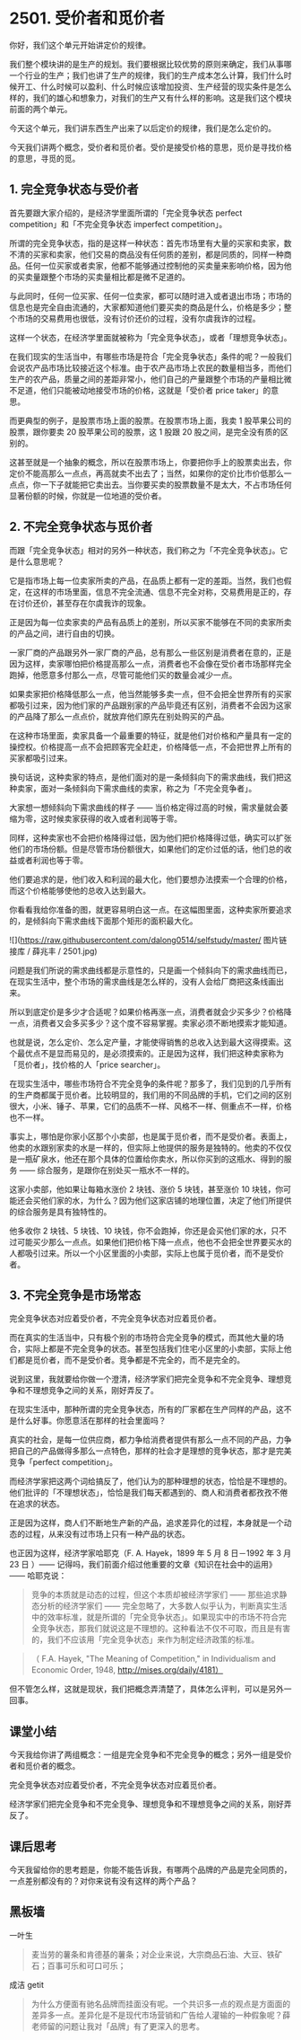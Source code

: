 # 2501. 受价者和觅价者

你好，我们这个单元开始讲定价的规律。

我们整个模块讲的是生产的规划。我们要根据比较优势的原则来确定，我们从事哪一个行业的生产；我们也讲了生产的规律，我们的生产成本怎么计算，我们什么时候开工、什么时候可以盈利、什么时候应该增加投资、生产经营的现实条件是怎么样的，我们的雄心和想象力，对我们的生产又有什么样的影响。这是我们这个模块前面的两个单元。

今天这个单元，我们讲东西生产出来了以后定价的规律，我们是怎么定价的。

今天我们讲两个概念，受价者和觅价者。受价是接受价格的意思，觅价是寻找价格的意思，寻觅的觅。

## 1. 完全竞争状态与受价者

首先要跟大家介绍的，是经济学里面所谓的「完全竞争状态 perfect competition」和「不完全竞争状态 imperfect competition」。

所谓的完全竞争状态，指的是这样一种状态：首先市场里有大量的买家和卖家，数不清的买家和卖家，他们交易的商品没有任何质的差别，都是同质的，同样一种商品。任何一位买家或者卖家，他都不能够通过控制他的买卖量来影响价格，因为他的买卖量跟整个市场的买卖量相比都是微不足道的。

与此同时，任何一位买家、任何一位卖家，都可以随时进入或者退出市场；市场的信息也是完全自由流通的，大家都知道他们要买卖的商品是什么，价格是多少；整个市场的交易费用也很低，没有讨价还价的过程，没有尔虞我诈的过程。

这样一个状态，在经济学里面就被称为「完全竞争状态」，或者「理想竞争状态」。

在我们现实的生活当中，有哪些市场是符合「完全竞争状态」条件的呢？一般我们会说农产品市场比较接近这个标准。由于农产品市场上农民的数量相当多，而他们生产的农产品，质量之间的差距非常小，他们自己的产量跟整个市场的产量相比微不足道，他们只能被动地接受市场的价格，这就是「受价者 price taker」的意思。

而更典型的例子，是股票市场上面的股票。在股票市场上面，我卖 1 股苹果公司的股票，跟你要卖 20 股苹果公司的股票，这 1 股跟 20 股之间，是完全没有质的区别的。

这甚至就是一个抽象的概念，所以在股票市场上，你要把你手上的股票卖出去，你定价不能高那么一点点，再高就卖不出去了；当然，如果你的定价比市价低那么一点点，你一下子就能把它卖出去。当你要买卖的股票数量不是太大，不占市场任何显著份额的时候，你就是一位地道的受价者。

## 2. 不完全竞争状态与觅价者

而跟「完全竞争状态」相对的另外一种状态，我们称之为「不完全竞争状态」。它是什么意思呢？

它是指市场上每一位卖家所卖的产品，在品质上都有一定的差距。当然，我们也假定，在这样的市场里面，信息不完全流通、信息不完全对称，交易费用是正的，存在讨价还价，甚至存在尔虞我诈的现象。

正是因为每一位卖家卖的产品有品质上的差别，所以买家不能够在不同的卖家所卖的产品之间，进行自由的切换。

一家厂商的产品跟另外一家厂商的产品，总有那么一些区别是消费者在意的，正是因为这样，卖家哪怕把价格提高那么一点，消费者也不会像在受价者市场那样完全跑掉，他愿意多付那么一点，尽管可能他们买的数量会减少一点。

如果卖家把价格降低那么一点，他当然能够多卖一点，但不会把全世界所有的买家都吸引过来，因为他们家的产品跟别家的产品毕竟还有区别，消费者不会因为这家的产品降了那么一点点价，就放弃他们原先在别处购买的产品。

在这种市场里面，卖家具备一个最重要的特征，就是他们对价格和产量具有一定的操控权。价格提高一点不会把顾客完全赶走，价格降低一点，不会把世界上所有的买家都吸引过来。

换句话说，这种卖家的特点，是他们面对的是一条倾斜向下的需求曲线，我们把这种卖家，面对一条倾斜向下需求曲线的卖家，称之为「不完全竞争者」。

大家想一想倾斜向下需求曲线的样子 —— 当价格定得过高的时候，需求量就会萎缩为零，这时候卖家获得的收入或者利润等于零。

同样，这种卖家也不会把价格降得过低，因为他们把价格降得过低，确实可以扩张他们的市场份额。但是尽管市场份额很大，如果他们的定价过低的话，他们总的收益或者利润也等于零。

他们要追求的是，他们收入和利润的最大化，他们要想办法摸索一个合理的价格，而这个价格能够使他的总收入达到最大。

你看看我给你准备的图，就更容易明白这一点。在这幅图里面，这种卖家所要追求的，是倾斜向下需求曲线下面那个矩形的面积最大化。

![](https://raw.githubusercontent.com/dalong0514/selfstudy/master/ 图片链接库 / 薛兆丰 / 2501.jpg)

问题是我们所说的需求曲线都是示意性的，只是画一个倾斜向下的需求曲线而已，在现实生活中，整个市场的需求曲线是怎么样的，没有人会给厂商把这条线画出来。

所以到底定价是多少才合适呢？如果价格再涨一点，消费者就会少买多少？价格降一点，消费者又会多买多少？这个度不容易掌握。卖家必须不断地摸索才能知道。

也就是说，怎么定价、怎么定产量，才能使得销售的总收入达到最大这得摸索。这个最优点不是显而易见的，是必须摸索的。正是因为这样，我们把这种卖家称为「觅价者」，找价格的人「price searcher」。

在现实生活中，哪些市场符合不完全竞争的条件呢？那多了，我们见到的几乎所有的生产商都属于觅价者。比较明显的，我们用的不同品牌的手机，它们之间的区别很大，小米、锤子、苹果，它们的品质不一样、风格不一样、侧重点不一样，价格也不一样。

事实上，哪怕是你家小区那个小卖部，也是属于觅价者，而不是受价者。表面上，他卖的水跟别家卖的水是一样的，但实际上他提供的服务是独特的。他卖的不仅仅是一瓶矿泉水，他还在那个具体的位置给你卖水，所以你买到的这瓶水、得到的服务 —— 综合服务，是跟你在别处买一瓶水不一样的。

这家小卖部，他如果让每箱水涨价 2 块钱、涨价 5 块钱，甚至涨价 10 块钱，你可能还会买他们家的水，为什么？因为他们这家店铺的地理位置，决定了他们所提供的综合服务是具有独特性的。

他多收你 2 块钱、5 块钱、10 块钱，你不会跑掉，你还是会买他们家的水，只不过可能买少那么一点点。如果他们把价格下降一点点，他也不会把全世界要买水的人都吸引过来。所以一个小区里面的小卖部，实际上也属于觅价者，而不是受价者。

## 3. 不完全竞争是市场常态

完全竞争状态对应着受价者，不完全竞争状态对应着觅价者。

而在真实的生活当中，只有极个别的市场符合完全竞争的模式，而其他大量的场合，实际上都是不完全竞争的状态。甚至包括我们住宅小区里的小卖部，实际上他们都是觅价者，而不是受价者。竞争都是不完全的，而不是完全的。

说到这里，我就要给你做一个澄清，经济学家们把完全竞争和不完全竞争、理想竞争和不理想竞争之间的关系，刚好弄反了。

在现实生活中，那种所谓的完全竞争状态，所有的厂家都在生产同样的产品，这不是什么好事。你愿意活在那样的社会里面吗？

真实的社会，是每一位供应商，都力争给消费者提供有那么一点不同的产品，力争把自己的产品做得多那么一点特色，那样的社会才是理想的竞争状态，那才是完美竞争「perfect competition」。

而经济学家把这两个词给搞反了，他们认为的那种理想的状态，恰恰是不理想的。他们批评的「不理想状态」，恰恰是我们每天都遇到的、商人和消费者都孜孜不倦在追求的状态。

正是因为这样，商人们不断地生产新的产品，追求差异化的过程，本身就是一个动态的过程，从来没有过市场上只有一种产品的状态。

也正因为这样，经济学家哈耶克（F. A. Hayek，1899 年 5 月 8 日－1992 年 3 月 23 日 ）—— 记得吗，我们前面介绍过他重要的文章《知识在社会中的运用》—— 哈耶克说：

> 竞争的本质就是动态的过程，但这个本质却被经济学家们 —— 那些追求静态分析的经济学家们 —— 完全忽略了，大多数人似乎认为，判断真实生活中的效率标准，就是所谓的「完全竞争状态」。如果现实中的市场不符合完全竞争状态，那我们就说这是不理想的。这种看法不仅不可取，而且是有害的，我们不应该用「完全竞争状态」来作为制定经济政策的标准。

> 


> （ F.A. Hayek, "The Meaning of Competition," in Individualism and Economic Order, 1948, http://mises.org/daily/4181）


但不管怎么样，这就是现状，我们把概念弄清楚了，具体怎么评判，可以是另外一回事。

## 课堂小结

今天我给你讲了两组概念：一组是完全竞争和不完全竞争的概念；另外一组是受价者和觅价者的概念。

完全竞争状态对应着受价者，不完全竞争状态对应着觅价者。

经济学家们把完全竞争和不完全竞争、理想竞争和不理想竞争之间的关系，刚好弄反了。

## 课后思考

今天我留给你的思考题是，你能不能告诉我，有哪两个品牌的产品是完全同质的，一点差别都没有的？对你来说有没有这样的两个产品？

## 黑板墙

一叶生

> 麦当劳的薯条和肯德基的薯条；对企业来说，大宗商品石油、大豆、铁矿石；百事可乐和可口可乐；

成洁 getit

> 为什么方便面有驰名品牌而挂面没有呢。一个共识多一点的观点是方面面的差异多一点。差异化是不是现代市场营销和广告给人灌输的一种假象呢？薛老师留的问题让我对「品牌」有了更深入的思考。

